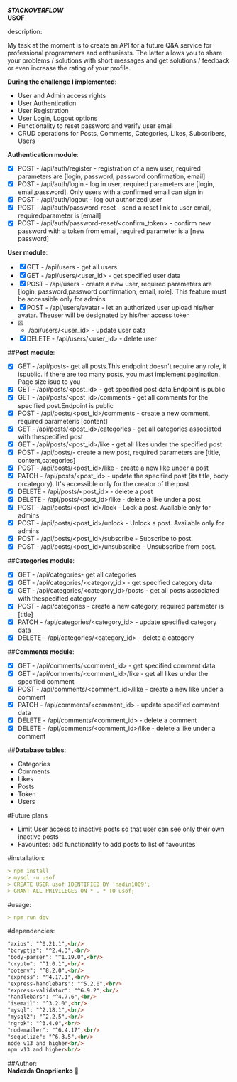 ***STACKOVERFLOW***<br/>
**USOF**<br/>

description:

My task at the moment is to create an API for a future Q&A service for professional programmers and enthusiasts. The latter allows you to share your problems / solutions with short messages and get solutions / feedback or even increase the rating of your profile.

**During the challenge I implemented**:<br/>

- User and Admin access rights
- User Authentication
- User Registration
- User Login, Logout options
- Functionality to reset password and verify user email
- CRUD operations for Posts, Comments, Categories, Likes, Subscribers, Users

**Authentication module**:<br/>
- [x] POST - /api/auth/register - registration of a new user, required parameters are [login, password, password confirmation, email]<br/>
- [x] POST - /api/auth/login - log in user, required parameters are [login, email,password]. Only users with a confirmed email can sign in<br/>
- [x] POST - /api/auth/logout - log out authorized user<br/>
- [x] POST - /api/auth/password-reset - send a reset link to user email, requiredparameter is [email]<br/>
- [x] POST - /api/auth/password-reset/<confirm_token> - confirm new password with a token from email, required parameter is a [new password]<br/>

**User module**:<br/>
- [x] GET - /api/users - get all users<br/>
- [x] GET - /api/users/<user_id> - get specified user data<br/>
- [x] POST - /api/users - create a new user, required parameters are [login, password,password confirmation, email, role]. This feature must be accessible only for admins<br/>
- [x] POST - /api/users/avatar - let an authorized user upload his/her avatar. Theuser will be designated by his/her access token<br/>
- [x]  - /api/users/<user_id> - update user data<br/>
- [x] DELETE - /api/users/<user_id> - delete user<br/>

##**Post module**:<br/>
- [x] GET - /api/posts- get all posts.This endpoint doesn't require any role, it ispublic. If there are too many posts, you must implement pagination. Page size isup to you<br/>
- [x] GET - /api/posts/<post_id> - get specified post data.Endpoint is public<br/>
- [x] GET - /api/posts/<post_id>/comments - get all comments for the specified post.Endpoint is public<br/>
- [x] POST - /api/posts/<post_id>/comments - create a new comment, required parameteris [content]<br/>
- [x] GET - /api/posts/<post_id>/categories - get all categories associated with thespecified post<br/>
- [x] GET - /api/posts/<post_id>/like - get all likes under the specified post<br/>
- [x] POST - /api/posts/- create a new post, required parameters are [title, content,categories]<br/>
- [x] POST - /api/posts/<post_id>/like - create a new like under a post<br/>
- [x] PATCH - /api/posts/<post_id> - update the specified post (its title, body orcategory). It's accessible only for the creator of the post<br/>
- [x] DELETE - /api/posts/<post_id> - delete a post<br/>
- [x] DELETE - /api/posts/<post_id>/like - delete a like under a post<br/>
- [x] POST - /api/posts/<post_id>/lock - Lock a post. Available only for admins<br/>
- [x] POST - /api/posts/<post_id>/unlock - Unlock a post. Available only for admins<br/>
- [x] POST - /api/posts/<post_id>/subscribe - Subscribe to post.<br/>
- [x] POST - /api/posts/<post_id>/unsubscribe - Unsubscribe from post.<br/>

##**Categories module**:<br/>
- [x] GET - /api/categories- get all categories<br/>
- [x] GET - /api/categories/<category_id> - get specified category data<br/>
- [x] GET - /api/categories/<category_id>/posts - get all posts associated with thespecified category<br/>
- [x] POST - /api/categories - create a new category, required parameter is [title]<br/>
- [x] PATCH - /api/categories/<category_id> - update specified category data<br/>
- [x] DELETE - /api/categories/<category_id> - delete a category<br/>

##**Comments module**:<br/>
- [x] GET - /api/comments/<comment_id> - get specified comment data<br/>
- [x] GET - /api/comments/<comment_id>/like - get all likes under the specified comment<br/>
- [x] POST - /api/comments/<comment_id>/like - create a new like under a comment<br/>
- [x] PATCH - /api/comments/<comment_id> - update specified comment data<br/>
- [x] DELETE - /api/comments/<comment_id> - delete a comment<br/>
- [x] DELETE - /api/comments/<comment_id>/like - delete a like under a comment<br/>

##**Database tables**:<br/>
- Categories<br/>
- Comments<br/>
- Likes<br/>
- Posts<br/>
- Token<br/>
- Users<br/>



#Future plans
- Limit User access to inactive posts so that user can see only their own inactive posts
- Favourites: add functionality to add posts to list of favourites

#installation:
```md
> npm install
> mysql -u usof 
> CREATE USER usof IDENTIFIED BY 'nadin1009';
> GRANT ALL PRIVILEGES ON * . * TO usof;

```
#usage:
```md
> npm run dev
```

#dependencies:<br/>
```md
"axios": "^0.21.1",<br/>
"bcryptjs": "^2.4.3",<br/>
"body-parser": "^1.19.0",<br/>
"crypto": "^1.0.1",<br/>
"dotenv": "^8.2.0",<br/>
"express": "^4.17.1",<br/>
"express-handlebars": "^5.2.0",<br/>
"express-validator": "^6.9.2",<br/>
"handlebars": "^4.7.6",<br/>
"isemail": "^3.2.0",<br/>
"mysql": "^2.18.1",<br/>
"mysql2": "^2.2.5",<br/>
"ngrok": "^3.4.0",<br/>
"nodemailer": "^6.4.17",<br/>
"sequelize": "^6.3.5",<br/>
node v13 and higher<br/>
npm v13 and higher<br/>
```

##Author:<br/>
**Nadezda Onopriienko** :hatching_chick: 
